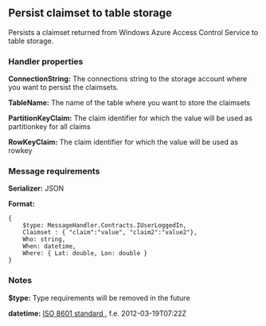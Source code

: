 ## Persist claimset to table storage

Persists a claimset returned from Windows Azure Access Control Service to table storage.

### Handler properties

**ConnectionString:** The connections string to the storage account where you want to persist the claimsets.

**TableName:** The name of the table where you want to store the claimsets

**PartitionKeyClaim:** The claim identifier for which the value will be used as partitionkey for all claims

**RowKeyClaim:** The claim identifier for which the value will be used as rowkey


### Message requirements

**Serializer:** JSON

**Format:** 

	{
		$type: MessageHandler.Contracts.IUserLoggedIn,
		Claimset : { "claim":"value", "claim2":"value2"},
		Who: string,
		When: datetime,
		Where: { Lat: double, Lon: double }
	}

### Notes

**$type:** Type requirements will be removed in the future

**datetime:** [ISO 8601 standard ](http://en.wikipedia.org/wiki/ISO_8601), f.e. 2012-03-19T07:22Z